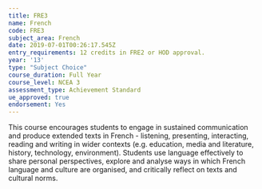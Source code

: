 ```yaml
---
title: FRE3
name: French
code: FRE3
subject_area: French
date: 2019-07-01T00:26:17.545Z
entry_requirements: 12 credits in FRE2 or HOD approval.
year: '13'
type: "Subject Choice"
course_duration: Full Year
course_level: NCEA 3
assessment_type: Achievement Standard
ue_approved: true
endorsement: Yes
---
```

This course encourages students to engage in sustained communication and produce extended texts in French - listening, presenting, interacting, reading and writing in wider contexts (e.g. education, media and literature, history, technology, environment). Students use language effectively to share personal perspectives, explore and analyse ways in which French language and culture are organised, and critically reflect on texts and cultural norms.
